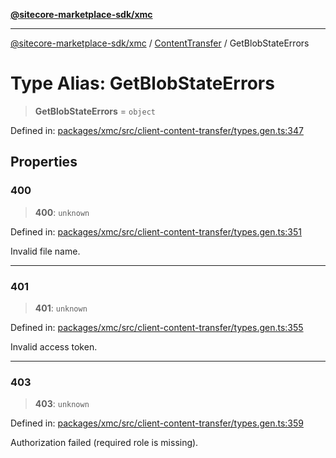[**@sitecore-marketplace-sdk/xmc**](../../../../README.md)

***

[@sitecore-marketplace-sdk/xmc](../../../../README.md) / [ContentTransfer](../README.md) / GetBlobStateErrors

# Type Alias: GetBlobStateErrors

> **GetBlobStateErrors** = `object`

Defined in: [packages/xmc/src/client-content-transfer/types.gen.ts:347](https://github.com/Sitecore/marketplace-sdk/blob/main/packages/xmc/src/client-content-transfer/types.gen.ts#L347)

## Properties

### 400

> **400**: `unknown`

Defined in: [packages/xmc/src/client-content-transfer/types.gen.ts:351](https://github.com/Sitecore/marketplace-sdk/blob/main/packages/xmc/src/client-content-transfer/types.gen.ts#L351)

Invalid file name.

***

### 401

> **401**: `unknown`

Defined in: [packages/xmc/src/client-content-transfer/types.gen.ts:355](https://github.com/Sitecore/marketplace-sdk/blob/main/packages/xmc/src/client-content-transfer/types.gen.ts#L355)

Invalid access token.

***

### 403

> **403**: `unknown`

Defined in: [packages/xmc/src/client-content-transfer/types.gen.ts:359](https://github.com/Sitecore/marketplace-sdk/blob/main/packages/xmc/src/client-content-transfer/types.gen.ts#L359)

Authorization failed (required role is missing).
